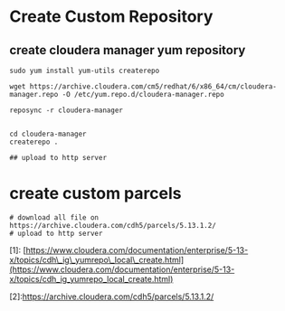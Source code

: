 # Create Custom Repository 



## create cloudera manager yum repository 

```
sudo yum install yum-utils createrepo

wget https://archive.cloudera.com/cm5/redhat/6/x86_64/cm/cloudera-manager.repo -O /etc/yum.repo.d/cloudera-manager.repo

reposync -r cloudera-manager


cd cloudera-manager
createrepo .

## upload to http server
```



# create custom parcels

```
# download all file on https://archive.cloudera.com/cdh5/parcels/5.13.1.2/
# upload to http server
```





\[1\]: [https://www.cloudera.com/documentation/enterprise/5-13-x/topics/cdh\_ig\_yumrepo\_local\_create.html](https://www.cloudera.com/documentation/enterprise/5-13-x/topics/cdh_ig_yumrepo_local_create.html)

\[2\]:https://archive.cloudera.com/cdh5/parcels/5.13.1.2/

